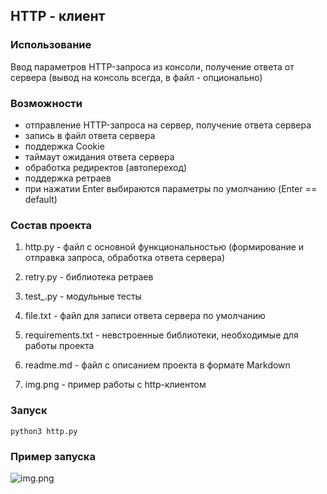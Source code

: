 ## HTTP - клиент

### Использование

Ввод параметров HTTP-запроса из консоли, получение ответа от сервера
(вывод на консоль всегда, в файл - опционально)

### Возможности

- отправление HTTP-запроса на сервер, получение ответа сервера
- запись в файл ответа сервера
- поддержка Cookie
- таймаут ожидания ответа сервера
- обработка редиректов (автопереход)
- поддержка ретраев
- при нажатии Enter выбираются параметры по умолчанию
  (Enter == default)

### Состав проекта

1. http.py - файл с основной функциональностью (формирование и отправка
   запроса, обработка ответа сервера)

2. retry.py - библиотека ретраев

3. test_.py - модульные тесты

4. file.txt - файл для записи ответа сервера по умолчанию

5. requirements.txt - невстроенные библиотеки, необходимые для работы проекта

6. readme.md - файл с описанием проекта в формате Markdown

7. img.png - пример работы с http-клиентом

### Запуск

```python3 http.py```

### Пример запуска

![img.png](img.png)
